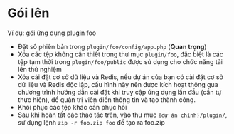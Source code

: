 # Gói lên

Ví dụ: gói ứng dụng plugin foo

- Đặt số phiên bản trong `plugin/foo/config/app.php` (**Quan trọng**)
- Xóa các tệp không cần thiết trong thư mục `plugin/foo`, đặc biệt là các tệp tạm thời trong `plugin/foo/public` được sử dụng cho chức năng tải lên thử nghiệm
- Xóa cài đặt cơ sở dữ liệu và Redis, nếu dự án của bạn có cài đặt cơ sở dữ liệu và Redis độc lập, cấu hình này nên được kích hoạt thông qua chương trình hướng dẫn cài đặt khi truy cập ứng dụng lần đầu (cần tự thực hiện), để quản trị viên điền thông tin và tạo thành công.
- Khôi phục các tệp khác cần phục hồi
- Sau khi hoàn tất các thao tác trên, vào thư mục `{dự án chính}/plugin/`, sử dụng lệnh `zip -r foo.zip foo` để tạo ra foo.zip
